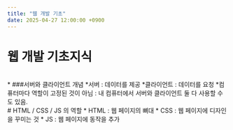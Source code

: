 ```yaml
---
title: "웹 개발 기초"
date: 2025-04-27 12:00:00 +0900
---
```


# 웹 개발 기초지식 
<br>
* ###서버와 클라이언트 개념
  *서버 : 데이터를 제공 
  *클라이언트 : 데이터를 요청
  *컴퓨터마다 역할이 고정된 것이 아님 : 내 컴퓨터에서 서버와 클라이언트 둘 다 사용할 수도 있음.
<br>
# HTML / CSS / JS 의 역할
  * HTML : 웹 페이지의 뼈대 
  * CSS : 웹 페이지에 디자인을 꾸미는 것 
  * JS : 웹 페이지에 동작을 추가 

